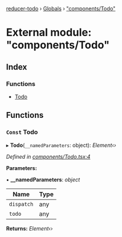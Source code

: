 [reducer-todo](../README.md) › [Globals](../globals.md) › ["components/Todo"](_components_todo_.md)

# External module: "components/Todo"

## Index

### Functions

* [Todo](_components_todo_.md#const-todo)

## Functions

### `Const` Todo

▸ **Todo**(`__namedParameters`: object): *Element‹›*

*Defined in [components/Todo.tsx:4](https://github.com/fwesss/reducer-todo/blob/dca7223/reducer-todo/src/components/Todo.tsx#L4)*

**Parameters:**

▪ **__namedParameters**: *object*

Name | Type |
------ | ------ |
`dispatch` | any |
`todo` | any |

**Returns:** *Element‹›*
